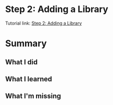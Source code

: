 # Step 2: Adding a Library
Tutorial link: [Step 2: Adding a Library](https://cmake.org/cmake/help/latest/guide/tutorial/Adding%20a%20Library.html)

# Summary
## What I did
## What I learned
## What I'm missing